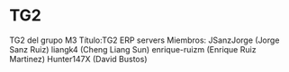 # TG2
TG2 del grupo M3
Título:TG2 ERP servers
Miembros:
JSanzJorge (Jorge Sanz Ruiz)
liangk4 (Cheng Liang Sun)
enrique-ruizm (Enrique Ruiz Martinez)
Hunter147X (David Bustos)
